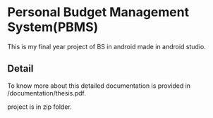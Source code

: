 # Personal Budget Management System(PBMS)
This is my final year project of BS in android made in android studio.
## Detail
To know more about this detailed documentation is provided in  /documentation/thesis.pdf.

project is in zip folder.
